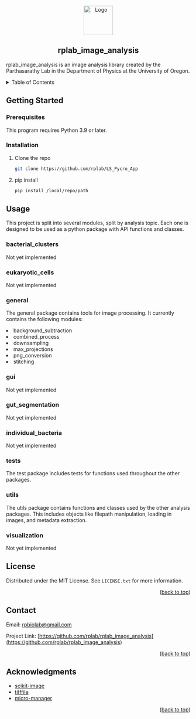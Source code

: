 <!--
MIT License

Copyright (c) 2021 Othneil Drew

Permission is hereby granted, free of charge, to any person obtaining a copy
of this software and associated documentation files (the "Software"), to deal
in the Software without restriction, including without limitation the rights
to use, copy, modify, merge, publish, distribute, sublicense, and/or sell
copies of the Software, and to permit persons to whom the Software is
furnished to do so, subject to the following conditions:

The above copyright notice and this permission notice shall be included in all
copies or substantial portions of the Software.

THE SOFTWARE IS PROVIDED "AS IS", WITHOUT WARRANTY OF ANY KIND, EXPRESS OR
IMPLIED, INCLUDING BUT NOT LIMITED TO THE WARRANTIES OF MERCHANTABILITY,
FITNESS FOR A PARTICULAR PURPOSE AND NONINFRINGEMENT. IN NO EVENT SHALL THE
AUTHORS OR COPYRIGHT HOLDERS BE LIABLE FOR ANY CLAIM, DAMAGES OR OTHER
LIABILITY, WHETHER IN AN ACTION OF CONTRACT, TORT OR OTHERWISE, ARISING FROM,
OUT OF OR IN CONNECTION WITH THE SOFTWARE OR THE USE OR OTHER DEALINGS IN THE
SOFTWARE.

-->

<!-- PROJECT LOGO -->
<br />
<div align="center">
  <a href="https://github.com/rplab/LS_Pycro_App">
    <img src="https://raw.githubusercontent.com/rplab/LS_Pycro_App/master/app_icon.png" alt="Logo" width="80" height="80">
  </a>

## rplab_image_analysis

  <p align="left">
    rplab_image_analysis is an image analysis library created by the Parthasarathy Lab in the Department of Physics at the University of Oregon.
  </p>
</div>



<!-- TABLE OF CONTENTS -->
<details>
  <summary>Table of Contents</summary>
  <ol>
    <li>
      <a href="#about-the-project">About The Project</a>
    </li>
    <li>
      <a href="#getting-started">Getting Started</a>
      <ul>
        <li><a href="#prerequisites">Prerequisites</a></li>
        <li><a href="#installation">Installation</a></li>
      </ul>
    </li>
    <li>
      <a href="#usage">Usage</a>
      <ul>
        <li><a href="#bacterial_clusters">bacterial_clusters</a></li>
        <li><a href="#eukaryotic_cells">eukaryotic_cells</a></li>
        <li><a href="#general">general</a></li>
        <li><a href="#gui">gui</a></li>
        <li><a href="#gut_segmentation">gut_segmentation</a></li>
        <li><a href="#individual_bacteria">individual_bacteria</a></li>
        <li><a href="#tests">tests</a></li>
        <li><a href="#utils">utils</a></li>
        <li><a href="#visualization">visualization</a></li>
      </ul>
    </li>
    <li><a href="#license">License</a></li>
    <li><a href="#contact">Contact</a></li>
    <li><a href="#acknowledgments">Acknowledgments</a></li>
  </ol>
</details>



<!-- GETTING STARTED -->
## Getting Started

### Prerequisites

This program requires Python 3.9 or later.

### Installation

1. Clone the repo
   ```sh
   git clone https://github.com/rplab/LS_Pycro_App
   ```
2. pip install
   ```sh
   pip install /local/repo/path
   ```



## Usage
This project is split into several modules, split by analysis topic. Each one is designed to be used as a python package with API functions and classes.

### bacterial_clusters
Not yet implemented

### eukaryotic_cells
Not yet implemented

### general
The general package contains tools for image processing. It currently contains the following modules:

  <li>background_subtraction</li>
  <li>combined_process</li>
  <li>downsampling</li>
  <li>max_projections</li>
  <li>png_conversion</li>
  <li>stitching</li>
</ul>


### gui
Not yet implemented

### gut_segmentation
Not yet implemented

### individual_bacteria
Not yet implemented

### tests
The test package includes tests for functions used throughout the other packages.

### utils
The utils package contains functions and classes used by the other analysis packages. This includes objects like
filepath manipulation, loading in images, and metadata extraction.

### visualization
Not yet implemented



<!-- LICENSE -->
## License

Distributed under the MIT License. See `LICENSE.txt` for more information.

<p align="right">(<a href="#readme-top">back to top</a>)</p>



<!-- CONTACT -->
## Contact

Email: rpbiolab@gmail.com

Project Link: [https://github.com/rplab/rplab_image_analysis](https://github.com/rplab/rplab_image_analysis)

<p align="right">(<a href="#readme-top">back to top</a>)</p>



<!-- ACKNOWLEDGMENTS -->
## Acknowledgments

* [scikit-image]()
* [tifffile](https://github.com/cgohlke/tifffile)
* [micro-manager](https://github.com/micro-manager/micro-manager)

<p align="right">(<a href="#readme-top">back to top</a>)</p>
